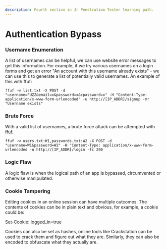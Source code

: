 ```yaml
---
description: Fourth section in Jr Penetration Tester learning path.
---
```


# Authentication Bypass

### Username Enumeration

A list of usernames can be helpful, we can use website error messages to get this information. For example, if we try various usernames on a login forms and get an error "An account with this username already exists" - we can use this to generate a list of potentially valid usernames. An example of this with ffuf:

```
ffuf -w list.txt -X POST -d "username=FUZZ&email=x&password=x&cpassword=x" -H "Content-Type: application/x-www-form-urlencoded" -u http://[IP_ADDR]/signup -mr "Username exists"
```

### Brute Force

With a valid list of usernames, a brute force attack can be attempted with ffuf.

```
ffuf -w users.txt:W1,passwords.txt:W2 -X POST -d "username=W1&password=W2" -H "Content-Type: application/x-www-form-urlencoded -u http://[IP_ADDR]/login -fc 200
```

### Logic Flaw

A logic flaw is when the logical path of an app is bypassed, circumvented or otherwise manipulated.&#x20;

### Cookie Tampering

Editing cookies in an online session can have multiple outcomes. The contents of cookies can be in plain text and obvious, for example, a cookie could be:

Set-Cookie: logged\_in=true

Cookies can also be set as hashes, online tools like Crackstation can be used to crack them and figure out what they are. Similarly, they can also be encoded to obfuscate what they actually are.
